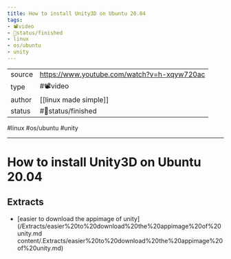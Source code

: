 ```yaml
---
title: How to install Unity3D on Ubuntu 20.04
tags:
- 📽️video
- 🚦status/finished
- linux
- os/ubuntu
- unity
---
```



<table>
<tr>
<td> source </td>
<td> <a href="https://www.youtube.com/watch?v=h-xqyw720ac">https://www.youtube.com/watch?v=h-xqyw720ac</a> </td>
</tr>
<tr>
<td> type </td>
<td> #📽️video </td>
</tr>
<tr>
<td> author </td>
<td> [[linux made simple]] </td>
</tr>
<tr>
<td> status </td>
<td> #🚦status/finished </td>
</tr>
</table>

#linux #os/ubuntu #unity 

---

# How to install Unity3D on Ubuntu 20.04

## Extracts

- [easier to download the appimage of unity](/Extracts/easier%20to%20download%20the%20appimage%20of%20unity.md
content/.Extracts/easier%20to%20download%20the%20appimage%20of%20unity.md)

